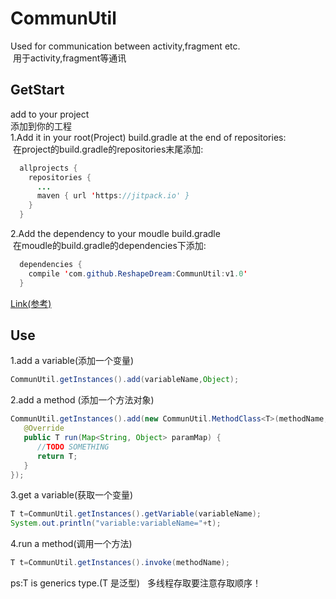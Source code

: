
# CommunUtil
  Used for communication between activity,fragment etc.</br>
  用于activity,fragment等通讯</br>
## GetStart
add to your project</br>
添加到你的工程</br>
1.Add it in your root(Project) build.gradle at the end of repositories:</br>
  在project的build.gradle的repositories末尾添加:</br>
```java
  allprojects {
    repositories {
      ...
      maven { url 'https://jitpack.io' }
    }
  }
```
2.Add the dependency to your moudle build.gradle</br>
   在moudle的build.gradle的dependencies下添加:</br>
```java
  dependencies {
    compile 'com.github.ReshapeDream:CommunUtil:v1.0'
  }
``` 
[Link(参考)](https://jitpack.io/#ReshapeDream/CommunUtil/)
## Use
1.add a variable(添加一个变量)
```java
CommunUtil.getInstances().add(variableName,Object);
```
2.add a method (添加一个方法对象)
```java
CommunUtil.getInstances().add(new CommunUtil.MethodClass<T>(methodName,map ){
   @Override
   public T run(Map<String, Object> paramMap) {
      //TODO SOMETHING
      return T;
   }
});
```
3.get a variable(获取一个变量)
```java
T t=CommunUtil.getInstances().getVariable(variableName);
System.out.println("variable:variableName="+t);
```
4.run a method(调用一个方法)
```java
T t=CommunUtil.getInstances().invoke(methodName);
```
ps:T is generics type.(T 是泛型)
   多线程存取要注意存取顺序！
